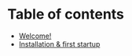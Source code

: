 # Table of contents

* [Welcome!](README.md)
* [Installation & first startup](installation-and-first-startup.md)

